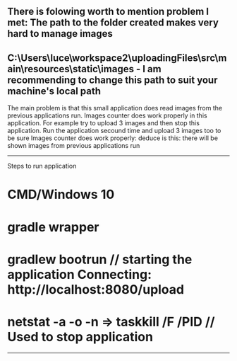 There is folowing worth to mention problem I met:
The path to the folder created makes very hard to manage images 
----------------------------------------------------------------------------------------------------------------------
C:\Users\luce\workspace2\uploadingFiles\src\main\resources\static\images - I am recommending to change this path to suit your machine's local path
---------------------------------------------------------------------------------------------------------------------
The main problem is that this small application does read images from the previous applications run. Images counter does work properly in 
this application. For example try to upload 3 images and then stop this application. Run the application secound time and upload 3 images too to be sure Images counter does work properly: deduce is this: there will be shown images from previous applications run 

--------------------------------------------------------------------------------------
Steps to run application
# CMD/Windows 10
# gradle wrapper
# gradlew bootrun  // starting the application Connecting: http://localhost:8080/upload
# netstat -a -o -n => taskkill /F /PID <PID>  // Used to stop application

---------------------------------------------------------------------------------------- 


